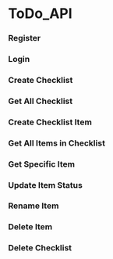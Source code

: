 # ToDo_API

### Register

### Login

### Create Checklist

### Get All Checklist

### Create Checklist Item

### Get All Items in Checklist

### Get Specific Item

### Update Item Status

### Rename Item

### Delete Item

### Delete Checklist
